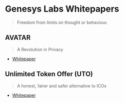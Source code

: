 # Genesys Labs Whitepapers
> Freedom from limits on thought or behaviour.

## AVATAR
> A Revolution in Privacy

- [Whitepaper](avatar.md)

## Unlimited Token Offer (UTO)
> A honest, fairer and safer alternative to ICOs

- [Whitepaper](uto.md)
